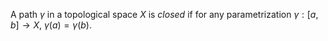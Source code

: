 A path $\gamma$ in a topological space $X$ is *closed* if for any parametrization $\gamma: [a, b] \to X$, $\gamma(a) = \gamma(b)$.
